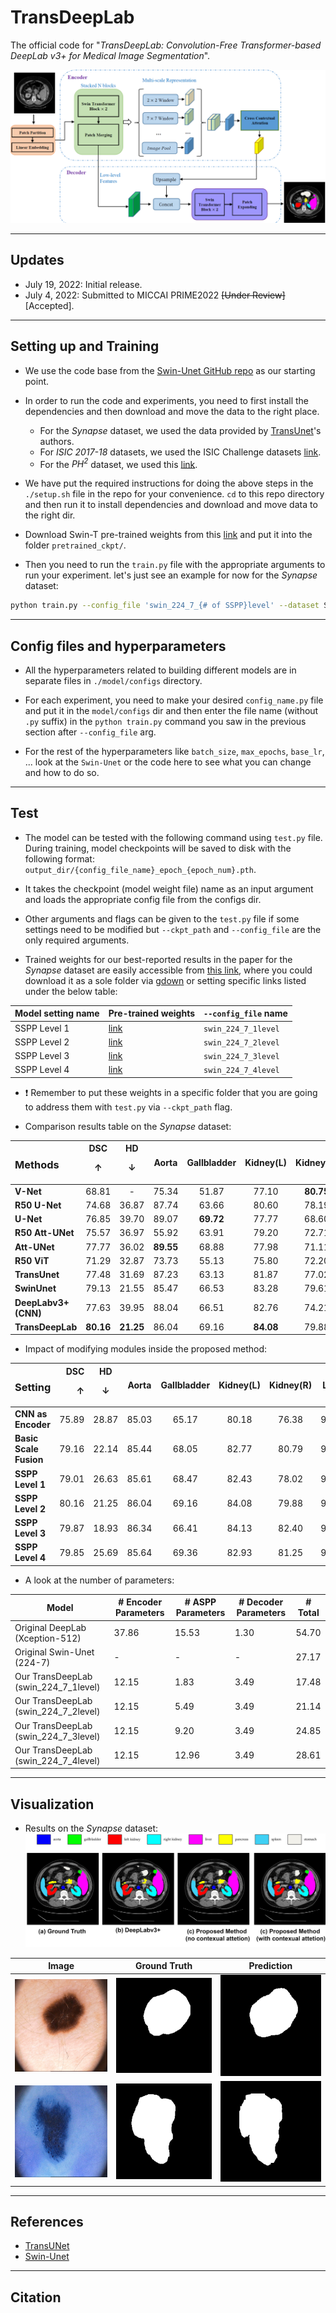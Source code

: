 # TransDeepLab

The official code for "_TransDeepLab: Convolution-Free Transformer-based DeepLab v3+ for Medical Image Segmentation_".

![Proposed Model](./images/proposed_model.png)

---

## Updates
- July 19, 2022: Initial release.
- July 4, 2022: Submitted to MICCAI PRIME2022 ~~[Under Review]~~ [Accepted].
---

## Setting up and Training

- We use the code base from the [Swin-Unet GitHub repo](https://github.com/HuCaoFighting/Swin-Unet) as our starting point.

- In order to run the code and experiments, you need to first install the dependencies and then download and move the data to the right place. 
    -  For the _Synapse_ dataset, we used the data provided by [TransUnet](https://github.com/Beckschen/TransUNet)'s authors.
    - For _ISIC 2017-18_ datasets, we used the ISIC Challenge datasets [link](https://challenge.isic-archive.com/data/).
    - For the _PH<sup>2</sup>_ dataset, we used this [link](https://www.dropbox.com/s/k88qukc20ljnbuo/PH2Dataset.rar).

- We have put the required instructions for doing the above steps in the `./setup.sh` file in the repo for your convenience. `cd` to this repo directory and then run it to install dependencies and download and move data to the right dir.

- Download Swin-T pre-trained weights from this [link](https://drive.google.com/file/d/1_5ImUyETWGRH0sCYu5HzHgqHCeo-69mz/view?usp=sharing) and put it into the folder `pretrained_ckpt/`.

- Then you need to run the `train.py` file with the appropriate arguments to run your experiment. let's just see an example for now for the _Synapse_ dataset:

```bash
python train.py --config_file 'swin_224_7_{# of SSPP}level' --dataset Synapse --root_path './data' --max_epochs 200 --output_dir '.'  --img_size 224 --base_lr 0.05 --batch_size 24
```
---

## Config files and hyperparameters

- All the hyperparameters related to building different models are in separate files in `./model/configs` directory.

- For each experiment, you need to make your desired `config_name.py` file and put it in the `model/configs` dir and then enter the file name (without `.py` suffix) in the `python train.py` command you saw in the previous section after `--config_file` arg.

- For the rest of the hyperparameters like `batch_size`, `max_epochs`, `base_lr`, ... look at the `Swin-Unet` or the code here to see what you can change and how to do so.

---
## Test
- The model can be tested with the following command using `test.py` file. During training, model checkpoints will be saved to disk with the following format: `output_dir/{config_file_name}_epoch_{epoch_num}.pth`.

- It takes the checkpoint (model weight file) name as an input argument and loads the appropriate config file from the configs dir.

- Other arguments and flags can be given to the `test.py` file if some settings need to be modified but `--ckpt_path` and `--config_file` are the only required arguments.

- Trained weights for our best-reported results in the paper for the _Synapse_ dataset are easily accessible from [this link](https://drive.google.com/drive/folders/17AYvKNYIHYvbhkOEE8VRO5vbADNYQEVG?usp=sharing), where you could download it as a sole folder via [gdown](https://github.com/wkentaro/gdown) or setting specific links listed under the below table:

| Model setting name | Pre-trained weights | `--config_file` name|
| --- | --- | --- |
|SSPP Level 1 | [link](https://drive.google.com/file/d/1gjYUEi3fw90IgenmlLzms2qx8f_-WXJe/view?usp=sharing)| `swin_224_7_1level` |
| SSPP Level 2 | [link](https://drive.google.com/file/d/1UuZrFcZNRMAc6c_xiNMK471n1d1r4ows/view?usp=sharing) | `swin_224_7_2level` |
| SSPP Level 3 | [link](https://drive.google.com/file/d/111KqDd0SVKKJtLnQlTDaJi03WO9CsZew/view?usp=sharing) | `swin_224_7_3level` |
| SSPP Level 4 | [link](https://drive.google.com/file/d/1015liUD9gz6sygtvMH6oGb0oHqODFsoW/view?usp=sharing) | `swin_224_7_4level` |
- :exclamation: Remember to put these weights in a specific folder that you are going to address them with `test.py` via `--ckpt_path` flag.

- Comparison results table on the _Synapse_ dataset:

| <h3 align="left">**Methods** </h3> | DSC <p>&#8593;</p> | HD <p> &#8595;</p>  | Aorta | Gallbladder | Kidney(L) | Kidney(R) | Liver | Pancreas | Spleen | Stomach |
| --- |:---:|:---:|:---:|:---:|:---:|:---:|:---:|:---:|:---:|:---:|
| **V-Net** |  68.81 |  -  |  75.34 |  51.87 |  77.10 | **80.75**  |  87.84  |  40.05 | 80.56 |  56.98 |
| **R50 U-Net** |  74.68  |  36.87  |  87.74 |  63.66 |  80.60 |  78.19 |  93.74 | 56.90 |  85.87 | 74.16 |
| **U-Net** |  76.85 |  39.70 |  89.07 |  **69.72** |  77.77 |  68.60 |  93.43 |  53.98 |  86.67 | 75.58 |
| **R50 Att-UNet** |  75.57 |  36.97 |  55.92 | 63.91 | 79.20 | 72.71 | 93.56 | 49.37 | 87.19 | 74.95 |
| **Att-UNet** |  77.77 |  36.02 | **89.55**  | 68.88 | 77.98 | 71.11 | 93.57 | 58.04 | 87.30 | 75.75 |
| **R50 ViT** |  71.29 |  32.87 |  73.73 |  55.13 |  75.80 |  72.20 |  91.51 |  45.99 |  81.99 | 73.95 |
| **TransUnet** |  77.48 |  31.69 |  87.23 |  63.13 |  81.87 |  77.02 |  94.08 |  55.86 |  85.08 |  75.62 |
| **SwinUnet** |  79.13 |  21.55 |  85.47 |  66.53 |  83.28 |  79.61 | **94.29** | 56.58 | **90.66** | 76.60 |
| **DeepLabv3+ (CNN)** | 77.63 | 39.95 | 88.04 | 66.51 | 82.76 | 74.21 | 91.23 | 58.32 | 87.43 | 73.53 |
| **TransDeepLab** | **80.16** | **21.25** | 86.04 | 69.16 | **84.08** | 79.88 | 93.53  |**61.19** | 89.00 |  **78.40**|

- Impact of modifying modules inside the proposed method:

|<h3 align="left">**Setting**</h3>| DSC <p>&#8593;</p> | HD <p> &#8595;</p> | Aorta | Gallbladder | Kidney(L) | Kidney(R)| Liver | Pancreas| Spleen | Stomach |
| --- |---:|:---:|:-------:|:---:|:---:|:---:|:---:|:---:|:---:|:---:|
| **CNN as Encoder**| 75.89 | 28.87 | 85.03 | 65.17 | 80.18 | 76.38| 90.49 | 57.29  | 85.68 | 69.93 |
| **Basic Scale Fusion**| 79.16 | 22.14| 85.44 | 68.05 | 82.77| 80.79 | 93.80 | 58.74  | 87.78 | 75.96 |
| **SSPP Level 1** | 79.01 | 26.63  | 85.61 | 68.47  | 82.43 | 78.02  | 94.19 | 58.52 | 88.34 | 76.46 |
| **SSPP Level 2** | 80.16 | 21.25 | 86.04 | 69.16 | 84.08 | 79.88 | 93.53 | 61.19 | 89.00 | 78.40 |
| **SSPP Level 3** | 79.87 | 18.93 | 86.34 | 66.41 | 84.13 | 82.40 | 93.73 | 59.28 | 89.66 | 76.99 |
| **SSPP Level 4** | 79.85  | 25.69 | 85.64 | 69.36 | 82.93  | 81.25 | 93.09 | 63.18 | 87.80 | 75.56 |


- A look at the number of parameters:

| Model | # Encoder Parameters | # ASPP Parameters | # Decoder Parameters | # Total |
| --- | ----------- | --- | --- | --- |
| Original DeepLab (Xception-512) | 37.86 | 15.53 | 1.30  | 54.70 |
| Original Swin-Unet (224-7) | - | - | - | 27.17 |
| Our TransDeepLab (swin_224_7_1level) | 12.15 | 1.83 | 3.49 | 17.48 |
| Our TransDeepLab (swin_224_7_2level) | 12.15 | 5.49 | 3.49 | 21.14 |
| Our TransDeepLab (swin_224_7_3level) | 12.15 | 9.20 | 3.49 | 24.85 |
| Our TransDeepLab (swin_224_7_4level) | 12.15 | 12.96 | 3.49 | 28.61 |

---
## Visualization
- Results on the _Synapse_ dataset:
![SynapseDataset](./images/synapsevisualization.png)

| Image | Ground Truth | Prediction |
| --- | --- | --- | 
| ![389_isic18_image.png](./images/389_isic18_image.png) |![389_isic18_gt.png](./images/389_isic18_gt.png) |![389_isic18_pred.png](./images/389_isic18_pred.png) |
| ![74_ph2_image.png](./images/74_ph2_image.png) |![74_ph2_gt.png](./images/74_ph2_gt.png) |![74_ph2_pred.png](./images/74_ph2_pred.png) |
---
## References
- [TransUNet](https://github.com/Beckschen/TransUNet)
- [Swin-Unet](https://github.com/HuCaoFighting/Swin-Unet)
---
## Citation
```

```
